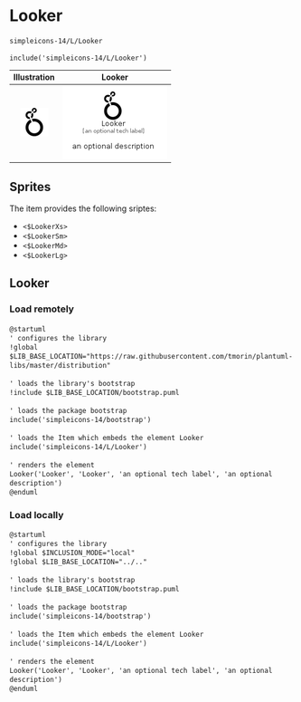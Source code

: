 # Looker


```text
simpleicons-14/L/Looker
```

```text
include('simpleicons-14/L/Looker')
```



| Illustration | Looker |
| :---: | :---: |
| ![illustration for Illustration](../../simpleicons-14/L/Looker.png) | ![illustration for Looker](../../simpleicons-14/L/Looker.Local.png) |



## Sprites
The item provides the following sriptes:

- `<$LookerXs>`
- `<$LookerSm>`
- `<$LookerMd>`
- `<$LookerLg>`





## Looker

### Load remotely
```plantuml
@startuml
' configures the library
!global $LIB_BASE_LOCATION="https://raw.githubusercontent.com/tmorin/plantuml-libs/master/distribution"

' loads the library's bootstrap
!include $LIB_BASE_LOCATION/bootstrap.puml

' loads the package bootstrap
include('simpleicons-14/bootstrap')

' loads the Item which embeds the element Looker
include('simpleicons-14/L/Looker')

' renders the element
Looker('Looker', 'Looker', 'an optional tech label', 'an optional description')
@enduml
```

### Load locally
```plantuml
@startuml
' configures the library
!global $INCLUSION_MODE="local"
!global $LIB_BASE_LOCATION="../.."

' loads the library's bootstrap
!include $LIB_BASE_LOCATION/bootstrap.puml

' loads the package bootstrap
include('simpleicons-14/bootstrap')

' loads the Item which embeds the element Looker
include('simpleicons-14/L/Looker')

' renders the element
Looker('Looker', 'Looker', 'an optional tech label', 'an optional description')
@enduml
```

